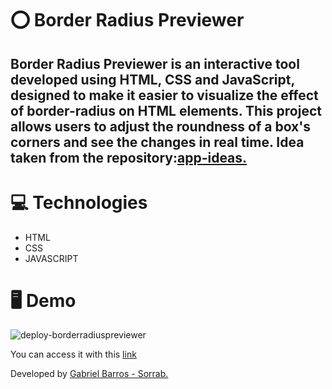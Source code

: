 # ⭕ Border Radius Previewer
## Border Radius Previewer is an interactive tool developed using HTML, CSS and JavaScript, designed to make it easier to visualize the effect of border-radius on HTML elements. This project allows users to adjust the roundness of a box's corners and see the changes in real time. Idea taken from the repository:<a href="https://github.com/florinpop17/app-ideas?tab=readme-ov-file">app-ideas.</a>

# 💻 Technologies

* HTML
* CSS
* JAVASCRIPT

# 🖥 Demo
![deploy-borderradiuspreviewer](https://github.com/user-attachments/assets/78abc522-3006-4b74-8383-b465188bd4d9)


You can access it with this <a href="https://borderradiuspreviewer-gabrielbarros.vercel.app/">link</a>

Developed by <a href="https://github.com/gabrieldebarross">Gabriel Barros - Sorrab.</a>
